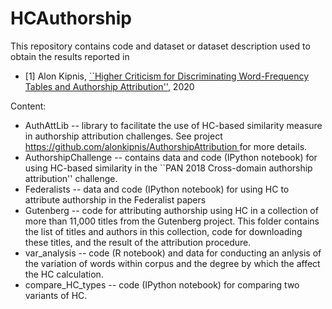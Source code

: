 # HCAuthorship

This repository contains code and dataset or dataset description used to obtain the results reported in 
<ul>
 <li> 
[1] Alon Kipnis, <a href = >``Higher Criticism for Discriminating Word-Frequency Tables and Authorship Attribution''</a>, 2020
  </li>
</ul>

Content:
<ul>
 <li> 
AuthAttLib -- library to facilitate the use of HC-based similarity measure in authorship attribution challenges. See project <a href = https://github.com/alonkipnis/AuthorshipAttribution> https://github.com/alonkipnis/AuthorshipAttribution </a> for more details. 
  </li>
  <li>
    AuthorshipChallenge -- contains data and code (IPython notebook) for using HC-based similarity in the ``PAN 2018 Cross-domain authorship attribution'' challenge. 
  </li>
  <li>
    Federalists -- data and code (IPython notebook) for using HC to attribute authorship in the Federalist papers
  </li>
  <li>
    Gutenberg -- code for attributing authorship using HC in a collection of more than 11,000 titles from the Gutenberg project. This folder contains the list of titles and authors in this collection, code for downloading these titles, and the result of the attribution procedure.
  </li>
    <li>
      var_analysis -- code (R notebook) and data for conducting an anlysis of the variation of words within corpus and the degree by which the affect the HC calculation. 
    </li>
     <li>
      compare_HC_types -- code (IPython notebook) for comparing two variants of HC.
    </li>

</ul>

